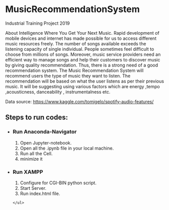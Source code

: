 # MusicRecommendationSystem
Industrial Training Project 2019

About
Intelligence Where You Get Your Next Music.
Rapid development of mobile devices and internet has made possible for us to access different music resources freely. The number of songs available exceeds the listening capacity of single individual. People sometimes feel difficult to choose from millions of songs. Moreover, music service providers need an efficient way to manage songs and help their customers to discover music by giving quality recommendation. Thus, there is a strong need of a good recommendation system. The Music Recommendation System will recommend users the type of music they want to listen. The recommendation will be based on what the user listens as per their previous music. It will be suggesting using various factors which are energy ,tempo ,acousticness, danceability , instrumentalness etc.

Data source: https://www.kaggle.com/tomigelo/spotify-audio-features/

    
  <h2>
        Steps to run codes:
      </h2>
      <ul>
      <li><h3>Run Anaconda-Navigator</h3></li>
          <ol>
                <li>Open Jupyter-notebook.</li>
                <li>Open all the .ipynb file in your local machine.</li>
                <li>Run all the Cell.</li>
                <li>minimize it</li>
          </ol>
      <li><h3>Run XAMPP</h3></li>
          <ol>
              <li>Configure for CGI-BIN python script.</li>
              <li>Start Server.</li>
              <li>Run index.html file.</li>
        </ol>

    </ul>
